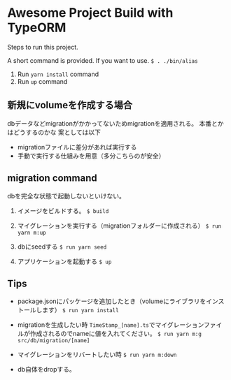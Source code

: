 # Awesome Project Build with TypeORM

Steps to run this project.

A short command is provided. If you want to use.
`$ . ./bin/alias`

1. Run `yarn install` command
2. Run `up` command

## 新規にvolumeを作成する場合

dbデータなどmigrationがかかってないためmigrationを適用される。
本番とかはどうするのかな
案としては以下

- migrationファイルに差分があれば実行する
- 手動で実行する仕組みを用意（多分こちらのが安全）

## migration command

dbを完全な状態で起動しないといけない。

1. イメージをビルドする。
`$ build`

2. マイグレーションを実行する（migrationフォルダーに作成される）
`$ run yarn m:up`

3. dbにseedする
`$ run yarn seed`

4. アプリケーションを起動する
`$ up`

## Tips

- package.jsonにパッケージを追加したとき（volumeにライブラリをインストールします）
`$ run yarn install`

- migrationを生成したい時
`TimeStamp_[name].ts`でマイグレーションファイルが作成されるのでnameに値を入れてください。
`$ run yarn m:g src/db/migration/[name]`

- マイグレーションをリバートしたい時
`$ run yarn m:down`

- db自体をdropする。

